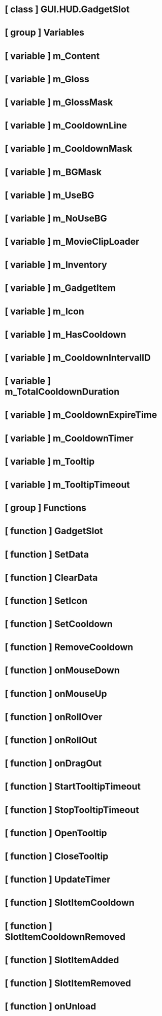 # [ class ] GUI.HUD.GadgetSlot

# [ group ] Variables

# [ variable ] m_Content

# [ variable ] m_Gloss

# [ variable ] m_GlossMask

# [ variable ] m_CooldownLine

# [ variable ] m_CooldownMask

# [ variable ] m_BGMask

# [ variable ] m_UseBG

# [ variable ] m_NoUseBG

# [ variable ] m_MovieClipLoader

# [ variable ] m_Inventory

# [ variable ] m_GadgetItem

# [ variable ] m_Icon

# [ variable ] m_HasCooldown

# [ variable ] m_CooldownIntervalID

# [ variable ] m_TotalCooldownDuration

# [ variable ] m_CooldownExpireTime

# [ variable ] m_CooldownTimer

# [ variable ] m_Tooltip

# [ variable ] m_TooltipTimeout

# [ group ] Functions

# [ function ] GadgetSlot

# [ function ] SetData

# [ function ] ClearData

# [ function ] SetIcon

# [ function ] SetCooldown

# [ function ] RemoveCooldown

# [ function ] onMouseDown

# [ function ] onMouseUp

# [ function ] onRollOver

# [ function ] onRollOut

# [ function ] onDragOut

# [ function ] StartTooltipTimeout

# [ function ] StopTooltipTimeout

# [ function ] OpenTooltip

# [ function ] CloseTooltip

# [ function ] UpdateTimer

# [ function ] SlotItemCooldown

# [ function ] SlotItemCooldownRemoved

# [ function ] SlotItemAdded

# [ function ] SlotItemRemoved

# [ function ] onUnload

